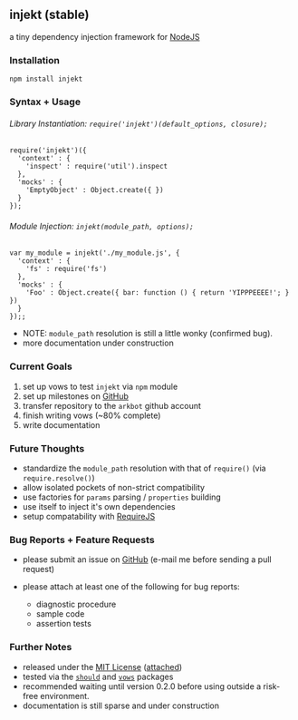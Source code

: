 ## injekt (stable) ##

a tiny dependency injection framework for [NodeJS](http://nodejs.org/)

### Installation ###

    npm install injekt

### Syntax + Usage ###

###### Library Instantiation: `require('injekt')(default_options, closure);`

    require('injekt')({
      'context' : {
        'inspect' : require('util').inspect
      },
      'mocks' : { 
        'EmptyObject' : Object.create({ })
      }
    });


###### Module Injection: `injekt(module_path, options);`
    
    var my_module = injekt('./my_module.js', {
      'context' : { 
        'fs' : require('fs')
      },
      'mocks' : {
        'Foo' : Object.create({ bar: function () { return 'YIPPPEEEE!'; } })
      }
    });;


* NOTE: `module_path` resolution is still a little wonky (confirmed bug).
* more documentation under construction

### Current Goals ###

1. set up vows to test `injekt` via `npm` module
2. set up milestones on [GitHub](https://github.com/aeberlin/injekt/issues)
3. transfer repository to the `arkbot` github account
4. finish writing vows (~80% complete)
5. write documentation

### Future Thoughts ###

* standardize the `module_path` resolution with that of `require()` (via `require.resolve()`)
* allow isolated pockets of non-strict compatibility
* use factories for `params` parsing / `properties` building
* use itself to inject it's own dependencies
* setup compatability with [RequireJS](http://www.requirejs.org)

### Bug Reports + Feature Requests ###

* please submit an issue on [GitHub](https://github.com/aeberlin/injekt/issues) (e-mail me before sending a pull request)

* please attach at least one of the following for bug reports:

  * diagnostic procedure
  * sample code
  * assertion tests

### Further Notes ###

* released under the [MIT License](http://www.opensource.org/licenses/MIT) ([attached](https://github.com/arkbot/injekt/blob/master/LICENSE.txt))
* tested via the [`should`](https://npmjs.org/package/should) and [`vows`](https://npmjs.org/package/vows) packages
* recommended waiting until version 0.2.0 before using outside a risk-free environment.
* documentation is still sparse and under construction